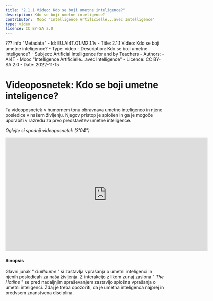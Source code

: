 ```yaml
---
title: "2.1.1 Video: Kdo se boji umetne inteligence?"
description: Kdo se boji umetne inteligence?
contributor:  Mooc "Intelligence Artificielle...avec Intelligence"
type: video
licence: CC BY-SA 2.0
---
```

??? info "Metadata"
    - Id: EU.AI4T.O1.M2.1.1v
    - Title: 2.1.1 Video: Kdo se boji umetne inteligence?
    - Type: video
    - Description: Kdo se boji umetne inteligence?
    - Subject: Artificial Intelligence for and by Teachers
    - Authors:
        - AI4T 
        - Mooc "Intelligence Artificielle...avec Intelligence"
    - Licence: CC BY-SA 2.0
    - Date: 2022-11-15


# Videoposnetek: Kdo se boji umetne inteligence?
Ta videoposnetek v humornem tonu obravnava umetno inteligenco in njene posledice v našem življenju. Njegov pristop je splošen in ga je mogoče uporabiti v razredu za prvo predstavitev umetne inteligence.

_Oglejte si spodnji videoposnetek (3'04")_

<center><iframe width="640" height="360" src="https://www.youtube.com/embed/JGl1NwywfJ0?rel=0&showinfo=0&cc_load_policy=1&hl=en&modestbranding=1" frameborder="0" allowfullscreen></iframe></center>

#### Sinopsis
Glavni junak " _Guillaume_ " si zastavlja vprašanja o umetni inteligenci in njenih posledicah za naša življenja. Z interakcijo z likom zunaj zaslona " _The Hotline_ " se pred nadaljnjim spraševanjem zastavijo splošna vprašanja o umetni inteligenci. Zdaj je treba opozoriti, da je umetna inteligenca najprej in predvsem znanstvena disciplina.
